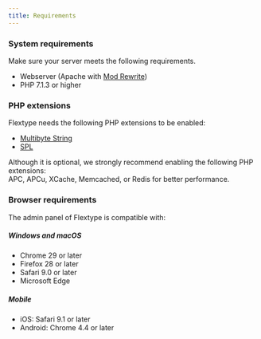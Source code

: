 ```yaml
---
title: Requirements
---
```

### System requirements

Make sure your server meets the following requirements.

*   Webserver (Apache with [Mod Rewrite](http://httpd.apache.org/docs/current/mod/mod_rewrite.html))
*   PHP 7.1.3 or higher

### PHP extensions

Flextype needs the following PHP extensions to be enabled:

*   [Multibyte String](http://php.net/manual/en/book.mbstring.php)
*   [SPL](http://php.net/manual/en/book.spl.php)

Although it is optional, we strongly recommend enabling the following PHP extensions:  
APC, APCu, XCache, Memcached, or Redis for better performance.

### Browser requirements

The admin panel of Flextype is compatible with:

##### Windows and macOS

*   Chrome 29 or later
*   Firefox 28 or later
*   Safari 9.0 or later
*   Microsoft Edge

##### Mobile

*   iOS: Safari 9.1 or later
*   Android: Chrome 4.4 or later
